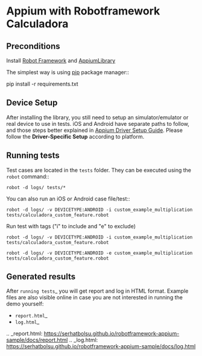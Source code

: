 # Appium with Robotframework Calculadora

Preconditions
-------------

Install [Robot Framework](http://robotframework.org) and [AppiumLibrary](https://github.com/serhatbolsu/robotframework-appiumlibrary)

The simplest way is using [pip](http://pip-installer.org) package manager::

  pip install -r requirements.txt


Device Setup
------------
After installing the library, you still need to setup an simulator/emulator or real device to use in tests.
iOS and Android have separate paths to follow, and those steps better explained in [Appium Driver Setup Guide](http://appium.io/docs/en/about-appium/getting-started/?lang=en).
Please follow the **Driver-Specific Setup** according to platform.


Running tests
-------------

Test cases are located in the ``tests`` folder. They can be
executed using the ``robot`` command::

    robot -d logs/ tests/*

You can also run an iOS or Android case file/test::

    robot -d logs/ -v DEVICETYPE:ANDROID -i custom_example_multiplication  tests/calculadora_custom_feature.robot


Run test with tags ("i" to include and "e" to exclude)

    robot -d logs/ -v DEVICETYPE:ANDROID -i custom_example_multiplication  tests/calculadora_custom_feature.robot

    robot -d logs/ -v DEVICETYPE:ANDROID -e custom_example_multiplication  tests/calculadora_custom_feature.robot 




Generated results
-----------------
After `running tests`_ you will get report and log in HTML format. Example
files are also visible online in case you are not interested in running
the demo yourself:

- `report.html`_
- `log.html`_

.. _report.html: https://serhatbolsu.github.io/robotframework-appium-sample/docs/report.html
.. _log.html: https://serhatbolsu.github.io/robotframework-appium-sample/docs/log.html
